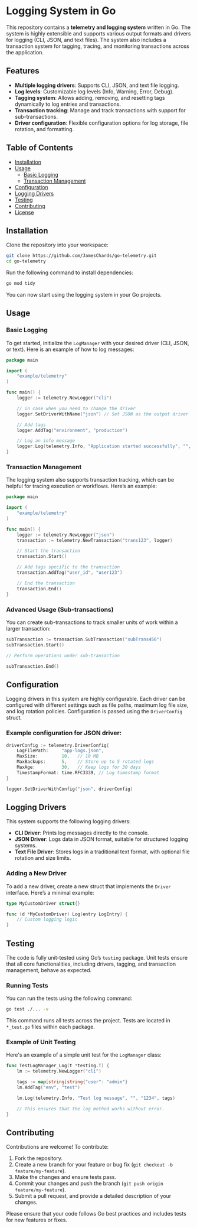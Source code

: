 # Logging System in Go

This repository contains a **telemetry and logging system** written in Go. The system is highly extensible and supports various output formats and drivers for logging (CLI, JSON, and text files). The system also includes a transaction system for tagging, tracing, and monitoring transactions across the application.

## Features

- **Multiple logging drivers**: Supports CLI, JSON, and text file logging.
- **Log levels**: Customizable log levels (Info, Warning, Error, Debug).
- **Tagging system**: Allows adding, removing, and resetting tags dynamically to log entries and transactions.
- **Transaction tracking**: Manage and track transactions with support for sub-transactions.
- **Driver configuration**: Flexible configuration options for log storage, file rotation, and formatting.

## Table of Contents

- [Installation](#installation)
- [Usage](#usage)
  - [Basic Logging](#basic-logging)
  - [Transaction Management](#transaction-management)
- [Configuration](#configuration)
- [Logging Drivers](#logging-drivers)
- [Testing](#testing)
- [Contributing](#contributing)
- [License](#license)

## Installation

Clone the repository into your workspace:

```bash
git clone https://github.com/JamesChards/go-telemetry.git
cd go-telemetry
```

Run the following command to install dependencies:

```bash
go mod tidy
```

You can now start using the logging system in your Go projects.

## Usage

### Basic Logging

To get started, initialize the `LogManager` with your desired driver (CLI, JSON, or text). Here is an example of how to log messages:

```go
package main

import (
    "example/telemetry"
)

func main() {
    logger := telemetry.NewLogger("cli")

    // in case when you need to change the driver
    logger.SetDriverWithName("json") // Set JSON as the output driver

    // Add tags
    logger.AddTag("environment", "production")

    // Log an info message
    logger.Log(telemetry.Info, "Application started successfully", "", "session123", nil)
}
```

### Transaction Management

The logging system also supports transaction tracking, which can be helpful for tracing execution or workflows. Here’s an example:

```go
package main

import (
    "example/telemetry"
)

func main() {
    logger := telemetry.NewLogger("json")
    transaction := telemetry.NewTransaction("trans123", logger)

    // Start the transaction
    transaction.Start()

    // Add tags specific to the transaction
    transaction.AddTag("user_id", "user123")

    // End the transaction
    transaction.End()
}
```

### Advanced Usage (Sub-transactions)

You can create sub-transactions to track smaller units of work within a larger transaction:

```go
subTransaction := transaction.SubTransaction("subTrans456")
subTransaction.Start()

// Perform operations under sub-transaction

subTransaction.End()
```

## Configuration

Logging drivers in this system are highly configurable. Each driver can be configured with different settings such as file paths, maximum log file size, and log rotation policies. Configuration is passed using the `DriverConfig` struct.

### Example configuration for JSON driver:

```go
driverConfig := telemetry.DriverConfig{
    LogFilePath:     "app-logs.json",
    MaxSize:         10,   // 10 MB
    MaxBackups:      5,    // Store up to 5 rotated logs
    MaxAge:          30,   // Keep logs for 30 days
    TimestampFormat: time.RFC3339, // Log timestamp format
}

logger.SetDriverWithConfig("json", driverConfig)
```

## Logging Drivers

This system supports the following logging drivers:

- **CLI Driver**: Prints log messages directly to the console.
- **JSON Driver**: Logs data in JSON format, suitable for structured logging systems.
- **Text File Driver**: Stores logs in a traditional text format, with optional file rotation and size limits.

### Adding a New Driver

To add a new driver, create a new struct that implements the `Driver` interface. Here’s a minimal example:

```go
type MyCustomDriver struct{}

func (d *MyCustomDriver) Log(entry LogEntry) {
    // Custom logging logic
}
```

## Testing

The code is fully unit-tested using Go’s `testing` package. Unit tests ensure that all core functionalities, including drivers, tagging, and transaction management, behave as expected.

### Running Tests

You can run the tests using the following command:

```bash
go test ./... -v
```

This command runs all tests across the project. Tests are located in `*_test.go` files within each package.

### Example of Unit Testing

Here's an example of a simple unit test for the `LogManager` class:

```go
func TestLogManager_Log(t *testing.T) {
    lm := telemetry.NewLogger("cli")

    tags := map[string]string{"user": "admin"}
    lm.AddTag("env", "test")

    lm.Log(telemetry.Info, "Test log message", "", "1234", tags)

    // This ensures that the log method works without error.
}
```

## Contributing

Contributions are welcome! To contribute:

1. Fork the repository.
2. Create a new branch for your feature or bug fix (`git checkout -b feature/my-feature`).
3. Make the changes and ensure tests pass.
4. Commit your changes and push the branch (`git push origin feature/my-feature`).
5. Submit a pull request, and provide a detailed description of your changes.

Please ensure that your code follows Go best practices and includes tests for new features or fixes.

